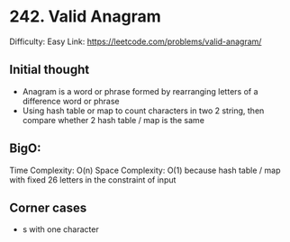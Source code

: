 # 242. Valid Anagram
Difficulty: Easy
Link: https://leetcode.com/problems/valid-anagram/

## Initial thought
* Anagram is a word or phrase formed by rearranging letters of a difference word or phrase
* Using hash table or map to count characters in two 2 string, then compare whether 2 hash table / map is the same

## BigO:
Time Complexity: O(n)
Space Complexity: O(1) because hash table / map with fixed 26 letters in the constraint of input

## Corner cases
* s with one character
